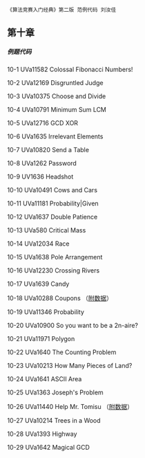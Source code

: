 `《算法竞赛入门经典》第二版 范例代码 刘汝佳`

## 第十章

##### 例题代码

10-1 UVa11582 Colossal Fibonacci Numbers!

10-2 UVa12169 Disgruntled Judge

10-3 UVa10375 Choose and Divide

10-4 UVa10791 Minimum Sum LCM

10-5 UVa12716 GCD XOR

10-6 UVa1635 Irrelevant Elements

10-7 UVa10820 Send a Table

10-8 UVa1262 Password

10-9 UV1636 Headshot

10-10 UVa10491 Cows and Cars

10-11 UVa11181 Probability|Given

10-12 UVa1637 Double Patience

10-13 UVa580 Critical Mass

10-14 UVa12034 Race

10-15 UVa1638 Pole Arrangement

10-16 UVa12230 Crossing Rivers

10-17 UVa1639 Candy

10-18 UVa10288 Coupons （[附数据](./TestData)）

10-19 UVa11346 Probability

10-20 UVa10900 So you want to be a 2n-aire?

10-21 UVa11971 Polygon

10-22 UVa1640 The Counting Problem

10-23 UVa10213 How Many Pieces of Land?

10-24 UVa1641 ASCII Area

10-25 UVa1363 Joseph's Problem

10-26 UVa11440 Help Mr. Tomisu （[附数据](./TestData)）

10-27 UVa10214 Trees in a Wood

10-28 UVa1393 Highway

10-29 UVa1642 Magical GCD
